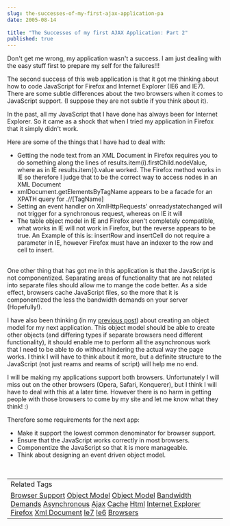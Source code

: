 ```yaml
---
slug: the-successes-of-my-first-ajax-application-pa
date: 2005-08-14
 
title: "The Successes of my first AJAX Application: Part 2"
published: true
---
```

Don't get me wrong, my application wasn't a success.  I am just dealing with the easy stuff first to prepare my self for the failures!!!<p />The second success of this web application is that it got me thinking about how to code JavaScript for Firefox and Internet Explorer (IE6 and IE7).  There are some subtle differences about the two browsers when it comes to JavaScript support.  (I suppose they are not subtle if you think about it).<p />In the past, all my JavaScript that I have done has always been for Internet Explorer.  So it came as a shock that when I tried my application in Firefox that it simply didn't work.<p />Here are some of the things that I have had to deal with:<br /><ul>
<li>Getting the node text from an XML Document in Firefox requires you to do something along the lines of results.item(i).firstChild.nodeValue, where as in IE results.item(i).value worked.  The Firefox method works in IE so therefore I judge that to be the correct way to access nodes in an XML Document</li>
<li>xmlDocument.getElementsByTagName appears to be a facade for an XPATH query for .//[TagName]</li>
<li>Setting an event handler on XmlHttpRequests' onreadystatechanged will not trigger for a synchronous request, whereas on IE it will</li>
<li>The table object model in IE and Firefox aren't completely compatible, what works in IE will not work in Firefox, but the reverse appears to be true.  An Example of this is: insertRow and insertCell do not require a parameter in IE, however Firefox must have an indexer to the row and cell to insert.</li>
</ul><br />One other thing that has got me in this application is that the JavaScript is not componentized.  Separating areas of functionality that are not related into separate files should allow me to mange the code better.  As a side effect, browsers cache JavaScript files, so the more that it is componentized the less the bandwidth demands on your server (Hopefully!).<p />I have also been thinking (in my <a href="http://www.kinlan.co.uk/2005/08/successes-of-my-first-ajax-application.html">previous post</a>) about creating an object model for my next application.  This object model should be able to create other objects (and differing types if separate browsers need different functionality), it should enable me to perform all the asynchronous work that I need to be able to do without hindering the actual way the page works.  I think I will have to think about it more, but a definite structure to the JavaScript (not just reams and reams of script) will help me no end.<p />I will be making my applications support both browsers.  Unfortunately I will miss out on the other browsers (Opera, Safari, Konquerer), but I think I will have to deal with this at a later time.  However there is no harm in getting people with those browsers to come by my site and let me know what they think! :)<p />Therefore some requirements for the next app:<ul>
<li>Make it support the lowest common denominator for browser support.</li>
<li>Ensure that the JavaScript works correctly in most browsers.</li>
<li>Componentize the JavaScript so that it is more manageable.</li>
<li>Think about designing an event driven object model.</li>
</ul><br /><table class="TechnoratiHead TagHeader">
<tr><td>Related Tags</td></tr>
<tr class="Technorati"><td>
<a href="https://paul.kinlan.me/tags/Browser%20Support" class="Tag" rel="tag">Browser Support</a> <a href="https://paul.kinlan.me/tags/Object%20Model" class="Tag" rel="tag">Object Model</a> <a href="https://paul.kinlan.me/tags/Object%20Model" class="Tag" rel="tag">Object Model</a> <a href="https://paul.kinlan.me/tags/Bandwidth%20Demands" class="Tag" rel="tag">Bandwidth Demands</a> <a href="https://paul.kinlan.me/tags/Asynchronous" class="Tag" rel="tag">Asynchronous</a> <a href="https://paul.kinlan.me/tags/Ajax" class="Tag" rel="tag">Ajax</a> <a href="https://paul.kinlan.me/tags/Cache" class="Tag" rel="tag">Cache</a> <a href="https://paul.kinlan.me/tags/Html" class="Tag" rel="tag">Html</a> <a href="https://paul.kinlan.me/tags/Internet%20Explorer" class="Tag" rel="tag">Internet Explorer</a> <a href="https://paul.kinlan.me/tags/Firefox" class="Tag" rel="tag">Firefox</a> <a href="https://paul.kinlan.me/tags/Xml%20Document" class="Tag" rel="tag">Xml Document</a> <a href="https://paul.kinlan.me/tags/Ie7" class="Tag" rel="tag">Ie7</a> <a href="https://paul.kinlan.me/tags/Ie6" class="Tag" rel="tag">Ie6</a> <a href="https://paul.kinlan.me/tags/Browsers" class="Tag" rel="tag">Browsers</a>
</td></tr>
</table><div class="blogger-post-footer"><img class="posterous_download_image" src="https://blogger.googleusercontent.com/tracker/8109338-112401290158111280?l=www.kinlan.co.uk%2Findex.html" height="1" alt="" width="1" /></div>


